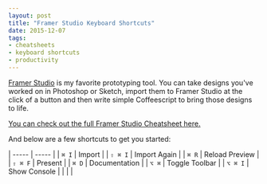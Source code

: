 ```yaml
---
layout: post
title: "Framer Studio Keyboard Shortcuts"
date: 2015-12-07
tags:
- cheatsheets
- keyboard shortcuts
- productivity
---
```


[Framer Studio](http://framerjs.com) is my favorite prototyping tool. You can take designs you've worked on in Photoshop or Sketch, import them to Framer Studio at the click of a button and then write simple Coffeescript to bring those designs to life.

[You can check out the full Framer Studio Cheatsheet here.](http://ursooperduper.github.io/cheatsheets/framer-studio/)

And below are a few shortcuts to get you started:

| ----- | ----- |
| ```⌘ I``` |	Import |
| ```⇧ ⌘ I``` |	Import Again |
| ```⌘ R```	| Reload Preview |
| ```⇧ ⌘ F``` |	Present |
| ```⌘ D``` |	Documentation |
| ```⌥ ⌘``` |	Toggle Toolbar |
| ```⌥ ⌘ I``` |	Show Console |
|  |  |
